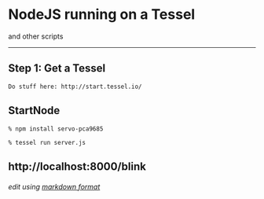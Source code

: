 # NodeJS running on a Tessel
and other scripts

---
## Step 1: Get a Tessel

    Do stuff here: http://start.tessel.io/

## StartNode

    % npm install servo-pca9685

    % tessel run server.js

http://localhost:8000/blink
---

###### edit using [markdown format](http://daringfireball.net/projects/markdown/) ######
